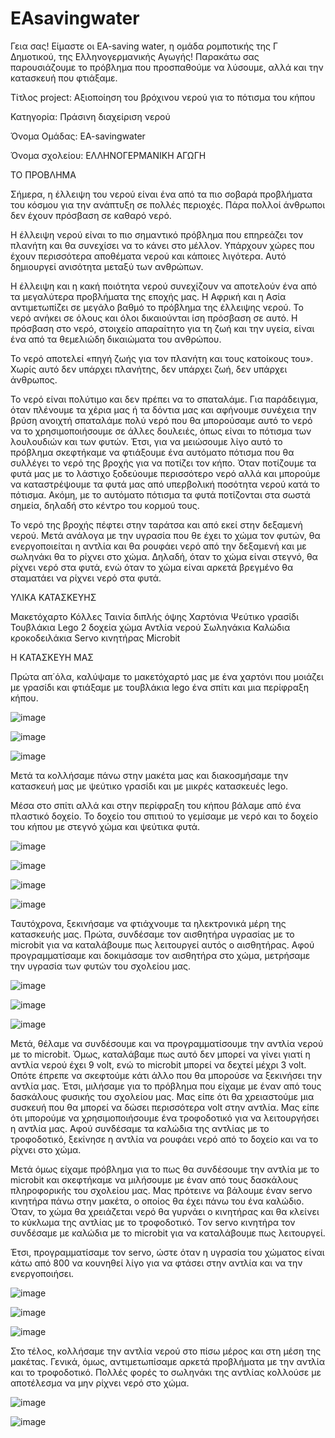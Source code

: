 # EAsavingwater

Γεια σας! Είμαστε οι EA-saving water, η ομάδα ρομποτικής της Γ Δημοτικού, της Ελληνογερμανικής Αγωγής! Παρακάτω σας παρουσιάζουμε το πρόβλημα που προσπαθούμε να λύσουμε, αλλά και την κατασκευή που φτιάξαμε.


Τίτλος project: Αξιοποίηση του βρόχινου νερού για το πότισμα του κήπου

Κατηγορία: Πράσινη διαχείριση νερού

Όνομα Ομάδας: EA-savingwater

Όνομα σχολείου: ΕΛΛΗΝΟΓΕΡΜΑΝΙΚΗ ΑΓΩΓΗ


ΤΟ ΠΡΟΒΛΗΜΑ

Σήμερα, η έλλειψη του νερού είναι ένα από τα πιο σοβαρά προβλήματα του κόσμου για την ανάπτυξη σε πολλές περιοχές. Πάρα πολλοί άνθρωποι δεν έχουν πρόσβαση σε καθαρό νερό.

Η έλλειψη νερού είναι το πιο σημαντικό πρόβλημα που επηρεάζει τον πλανήτη και θα συνεχίσει να το κάνει στο μέλλον. Υπάρχουν χώρες που έχουν περισσότερα αποθέματα νερού και κάποιες λιγότερα. Αυτό δημιουργεί ανισότητα μεταξύ των ανθρώπων.

Η έλλειψη και η κακή ποιότητα νερού συνεχίζουν να αποτελούν ένα από τα μεγαλύτερα προβλήματα της εποχής µας.  Η Αφρική και η Ασία αντιμετωπίζει σε μεγάλο βαθμό το πρόβλημα της έλλειψης νερού. Το νερό ανήκει σε όλους και όλοι δικαιούνται ίση πρόσβαση σε αυτό. Η πρόσβαση στο νερό, στοιχείο απαραίτητο για τη ζωή και την υγεία, είναι ένα από τα θεμελιώδη δικαιώματα του ανθρώπου.

Το νερό αποτελεί «πηγή ζωής για τον πλανήτη και τους κατοίκους του». Χωρίς αυτό δεν υπάρχει πλανήτης, δεν υπάρχει ζωή, δεν υπάρχει άνθρωπος.

Το νερό είναι πολύτιμο και δεν πρέπει να το σπαταλάμε. Για παράδειγμα, όταν πλένουμε τα χέρια μας ή τα δόντια μας και αφήνουμε συνέχεια την βρύση ανοιχτή σπαταλάμε πολύ νερό που θα μπορούσαμε αυτό το νερό να το χρησιμοποιήσουμε σε άλλες δουλειές, όπως είναι το πότισμα των λουλουδιών και των φυτών. Έτσι, για να μειώσουμε λίγο αυτό το πρόβλημα σκεφτήκαμε να φτιάξουμε ένα αυτόματο πότισμα που θα συλλέγει το νερό της βροχής για να ποτίζει τον κήπο. Όταν ποτίζουμε τα φυτά μας με το λάστιχο ξοδεύουμε περισσότερο νερό αλλά και μπορούμε να καταστρέψουμε τα φυτά μας από υπερβολική ποσότητα νερού κατά το πότισμα. Ακόμη, με το αυτόματο πότισμα τα φυτά ποτίζονται στα σωστά σημεία, δηλαδή στο κέντρο του κορμού τους. 

Το νερό της βροχής πέφτει στην ταράτσα και από εκεί στην δεξαμενή νερού. Μετά ανάλογα με την υγρασία που θε έχει το χώμα τον φυτών, θα ενεργοποιείται η αντλία και θα ρουφάει νερό από την δεξαμενή και με σωληνάκι θα το ρίχνει στο χώμα. Δηλαδή, όταν το χώμα είναι στεγνό, θα ρίχνει νερό στα φυτά, ενώ όταν το χώμα είναι αρκετά βρεγμένο θα σταματάει να ρίχνει νερό στα φυτά.


ΥΛΙΚΑ ΚΑΤΑΣΚΕΥΗΣ

Μακετόχαρτο
Κόλλες
Ταινία διπλής όψης
Χαρτόνια
Ψεύτικο γρασίδι
Τουβλάκια Lego
2 δοχεία
χώμα
Αντλία νερού
Σωληνάκια
Καλώδια κροκοδειλάκια
Servo κινητήρας
Microbit


Η ΚΑΤΑΣΚΕΥΗ ΜΑΣ

Πρώτα απ΄όλα, καλύψαμε το μακετόχαρτό μας με ένα χαρτόνι που μοιάζει με γρασίδι και φτιάξαμε με τουβλάκια lego ένα σπίτι και μια περίφραξη κήπου. 

![image](https://github.com/EllinogermanikiAgogi1/EAsavingwater/assets/119315105/4534087b-ad89-4801-84dc-7fa4e7179e2c)

![image](https://github.com/EllinogermanikiAgogi1/EAsavingwater/assets/119315105/95364733-b324-4fc9-909e-bcf292f43e25)  

![image](https://github.com/EllinogermanikiAgogi1/EAsavingwater/assets/119315105/793bfa64-fad7-4f40-84db-34fcb2eba25d)


Μετά τα κολλήσαμε πάνω στην μακέτα μας και διακοσμήσαμε την κατασκευή μας με ψεύτικο γρασίδι και με μικρές κατασκευές lego. 

Μέσα στο σπίτι αλλά και στην περίφραξη του κήπου βάλαμε από ένα πλαστικό δοχείο. Το δοχείο του σπιτιού το γεμίσαμε με νερό και το δοχείο του κήπου με στεγνό χώμα και ψεύτικα φυτά.

![image](https://github.com/EllinogermanikiAgogi1/EAsavingwater/assets/119315105/bde75b67-9a37-4ca5-8d97-647990aa0089)

![image](https://github.com/EllinogermanikiAgogi1/EAsavingwater/assets/119315105/c8195f3b-89ac-4ca2-81ae-2ebd42c0d9e7)

![image](https://github.com/EllinogermanikiAgogi1/EAsavingwater/assets/119315105/2be202d9-2e39-4b34-bce4-67425912aae5)

![image](https://github.com/EllinogermanikiAgogi1/EAsavingwater/assets/119315105/af2971f1-fdab-42c3-8322-f01fceef4b02)


Ταυτόχρονα, ξεκινήσαμε να φτιάχνουμε τα ηλεκτρονικά μέρη της κατασκευής μας. Πρώτα, συνδέσαμε τον αισθητήρα υγρασίας με το microbit για να καταλάβουμε πως λειτουργεί αυτός ο αισθητήρας. Αφού προγραμματίσαμε και δοκιμάσαμε τον αισθητήρα στο χώμα, μετρήσαμε την υγρασία των φυτών του σχολείου μας.

![image](https://github.com/EllinogermanikiAgogi1/EAsavingwater/assets/119315105/ae3f7503-e123-4105-b908-39af41cb247b)

![image](https://github.com/EllinogermanikiAgogi1/EAsavingwater/assets/119315105/34490a16-17d9-4f39-8455-ed45d433e6b0)

![image](https://github.com/EllinogermanikiAgogi1/EAsavingwater/assets/119315105/b7373ffa-ff24-4ac3-ba7e-f836548d6c9e)


Μετά, θέλαμε να συνδέσουμε και να προγραμματίσουμε την αντλία νερού με το microbit. Όμως, καταλάβαμε πως αυτό δεν μπορεί να γίνει γιατί η αντλία νερού έχει 9 volt, ενώ το microbit μπορεί να δεχτεί μέχρι 3 volt. Οπότε έπρεπε να σκεφτούμε κάτι άλλο που θα μπορούσε να ξεκινήσει την αντλία μας. Έτσι, μιλήσαμε για το πρόβλημα που είχαμε με έναν από τους δασκάλους φυσικής του σχολείου μας. Μας είπε ότι θα χρειαστούμε μια συσκευή που θα μπορεί να δώσει περισσότερα volt στην αντλία. Μας είπε ότι μπορούμε να χρησιμοποιήσουμε ένα τροφοδοτικό για να λειτουργήσει η αντλία μας. Αφού συνδέσαμε τα καλώδια της αντλίας με το τροφοδοτικό, ξεκίνησε η αντλία να ρουφάει νερό από το δοχείο και να το ρίχνει στο χώμα.

Μετά όμως είχαμε πρόβλημα για το πως θα συνδέσουμε την αντλία με το microbit και σκεφτήκαμε να μιλήσουμε με έναν από τους δασκάλους πληροφορικής του σχολείου μας. Μας πρότεινε να βάλουμε έναν servo κινητήρα πάνω στην μακέτα, ο οποίος θα έχει πάνω του ένα καλώδιο. Όταν, το χώμα θα χρειάζεται νερό θα γυρνάει ο κινητήρας και θα κλείνει το κύκλωμα της αντλίας με το τροφοδοτικό. Tον servo κινητήρα τον συνδέσαμε με καλώδια με το microbit για να καταλάβουμε πως λειτουργεί.

Έτσι, προγραμματίσαμε τον servo, ώστε όταν η υγρασία του χώματος είναι κάτω από 800 να κουνηθεί λίγο για να φτάσει στην αντλία και να την ενεργοποιήσει. 

![image](https://github.com/EllinogermanikiAgogi1/EAsavingwater/assets/119315105/e16f2118-daf9-4944-9385-babbb94963cf)

![image](https://github.com/EllinogermanikiAgogi1/EAsavingwater/assets/119315105/efa6d201-1863-4f40-a238-411f13e8e853)

![image](https://github.com/EllinogermanikiAgogi1/EAsavingwater/assets/119315105/c9a071a2-de9a-4c7e-9a18-c1c9852bb093)


Στο τέλος, κολλήσαμε την αντλία νερού στο πίσω μέρος και στη μέση της μακέτας. Γενικά, όμως, αντιμετωπίσαμε αρκετά προβλήματα με την αντλία και το τροφοδοτικό. Πολλές φορές το σωληνάκι της αντλίας κολλούσε με αποτέλεσμα να μην ρίχνει νερό στο χώμα. 

![image](https://github.com/EllinogermanikiAgogi1/EAsavingwater/assets/119315105/5abb882b-eb4d-4309-bed9-17555ec14f39)

![image](https://github.com/EllinogermanikiAgogi1/EAsavingwater/assets/119315105/a3ed2986-3b9b-4f5d-a9aa-f05c0db915a8)

